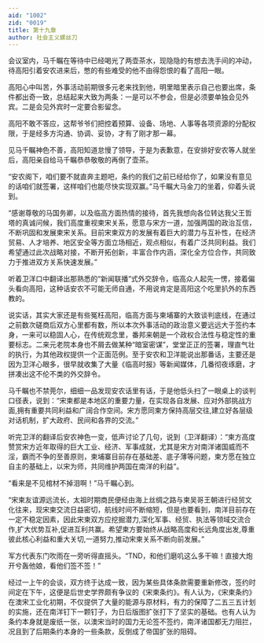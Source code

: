 ```yaml
---
aid: "1002"
zid: "0019"
title: 第十九章
author: 社会主义螺丝刀
---
```


会议室内，马千瞩在等待中已经喝光了两壶茶水，现隐隐的有想去洗手间的冲动，待高阳引着安农进来后，憋的有些难受的他不由得怨恨的看了高阳一眼。

高阳心中叫苦，外事活动前期很多元老来找到他，明里暗里表示自己也要出席，条件都出奇一致，总结起来大致为两条：一是可以不参会，但是必须要单独会见外宾。二是会见外宾时一定要合影留念。

高阳不敢不答应，这帮爷爷们把控着预算、设备、场地、人事等各项资源的分配权限，于是经多方沟通、协调、妥协，才有了刚才那一幕。

见马千瞩神色不善，高阳知道怠慢了领导，于是为表歉意，在安排好安农等人就坐后，高阳亲自给马千瞩恭恭敬敬的再倒了壶茶。

“安农阁下，咱们要不就直奔主题吧，条约的我们之前已经给你了，如果没有意见的话咱们就签署，这样咱们也能尽快实现双赢。”马千瞩大马金刀的坐着，仰着头说到。

“感谢尊敬的马国务卿，以及临高方面热情的接待，首先我想向各位转达我父王哲塔的真诚问候，我们高度重视柬宋关系，愿意与宋方一道，加强两国的政治互信，不断巩固和发展柬宋关系。目前宋柬双方的发展有着巨大的潜力与互补性，在经济贸易、人才培养、地区安全等方面立场相近，观点相似，有着广泛共同利益。我们希望通过此次战略对接，不断开拓创新，丰富合作内涵，深化全方位合作，共同致力于推进双方关系快速发展。”

听着卫洋口中翻译出那熟悉的“新闻联播”式外交辞令，临高众人起先一愣，接着偏头看向高阳，这种话安农不可能无师自通，不用说肯定是高阳这个吃里扒外的东西教的。

说实话，其实大家还是有些冤枉高阳，临高方面与柬埔寨的大致谈判底线，在通过之前数次磋商后双方心里都有数，所以本次外事活动的政治意义要远远大于签约本身，一来可以稳固人心，在传统观念里，番邦来朝是一个政权合法性与稳定性的重要标志。二来元老院本身也不屑去做某种“暗室密谋”，堂堂正正的签署，理直气壮的执行，为其他政权提供一个正面范例。至于安农和卫洋能说出那番话，主要还是因为卫洋心眼多，很早就收集了大量《临高时报》等新闻媒体，几番彻夜琢磨，才拼凑出这不伦不类的外交辞令。

马千瞩也不禁莞尔，细细一品发现安农话里有话，于是他低头扫了一眼桌上的谈判口径表，说到：“宋柬都是本地区的重要力量，在实现各自发展、应对外部挑战方面,拥有重要共同利益和广阔合作空间。宋方愿同柬方保持高层交往,建立好各层级对话机制，扩大政府、民间和各界的交流。”

听完卫洋的翻译后安农神色一变，低声讨论了几句，说到（卫洋翻译）：“柬方高度赞赏宋方近年取得的巨大工业、经济、军事成就，尤其是宋方对南洋诸国威而不淫，霸而不争的至善原则，柬埔寨目前存在基础差、底子薄等问题，柬方愿在独立自主的基础上，以宋为师，共同维护两国在南洋的利益”。

“看来是不见棺材不掉泪啊！”马千瞩心到。

“宋柬友谊源远流长，太祖时期商民便经由海上丝绸之路与柬吴哥王朝进行经贸文化往来，现宋柬交流日益密切，航线时间不断缩短，但是也要看到，南洋目前存在一定不稳定因素，因此宋柬双方应挖掘潜力,深化军事、经贸、执法等领域交流合作,扩大优势互补,促进互利共赢。希望柬方要始终从战略高度和长远角度出发,尊重彼此核心利益和重大关切,一道努力,推动宋柬关系不断向前发展。”

军方代表东门吹雨在一旁听得直摇头。“TND，和他们磨叽这么多干嘛！直接大炮开兮轰他娘，看他们签不签！”

经过一上午的会谈，双方终于达成一致，因为某些具体条款需要重新修改，签约时间定在下午，这便是后世史学界颇有争议的《宋柬条约》。有人认为，《宋柬条约》在澳宋工业化初期，不仅提供了大量的能源与原材料，有力的保障了二五三五计划的实施，还在南洋钉下一颗钉子，为日后版图扩张打下了坚实的基础。也有人认为条约本身就是废纸一张，以澳宋当时的国力无论签不签约，南洋诸国都无力阻拦，况且到了后期条约本身的一些条款，反倒成了帝国扩张的阻碍。
